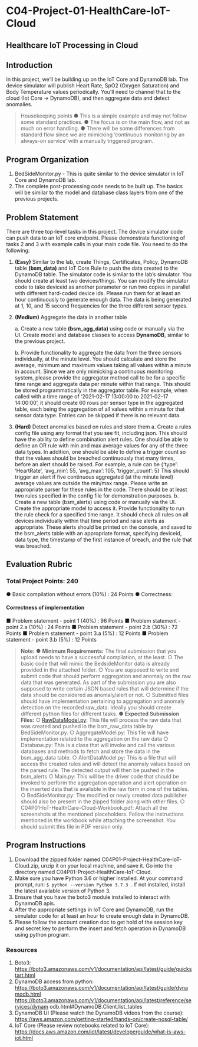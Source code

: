 # C04-Project-01-HealthCare-IoT-Cloud

## Healthcare IoT Processing in Cloud


## Introduction

In this project, we’ll be building up on the IoT Core and DynamoDB lab. The device simulator will publish Heart Rate, SpO2 (Oxygen Saturation) and Body Temperature values periodically. You’ll need to channel that to the cloud (Iot Core → DynamoDB), and then aggregate data and detect anomalies.

>Housekeeping points
● This is a simple example and may not follow some standard practices.
● The focus is on the main flow, and not as much on error handling.
● There will be some differences from standard flow since we are mimicking ‘continuous monitoring by an always-on service’ with a manually triggered program.


## Program Organization

1. BedSideMonitor.py - This is quite similar to the device simulator in IoT Core and DynamoDB lab.
2. The complete post-processing code needs to be built up. The basics will be similar to the model and database class layers from one of the previous projects.

## Problem Statement

There are three top-level tasks in this project. The device simulator code can push data to
an IoT core endpoint. Please demonstrate functioning of tasks 2 and 3 with example calls in
your main code file. You need to do the following:

1. **(Easy)** Similar to the lab, create Things, Certificates, Policy, DynamoDB table **(bsm_data)** and IoT Core Rule to push the data created to the DynamoDB table. The simulator code is similar to the lab’s simulator. You should create at least two devices/things. You can modify the simulator code to take deviceid as another parameter or run two copies in parallel with different hard-coded device ids. Please run them for at least an hour continuously to generate enough data. The data is being generated at 1, 10, and 15 second frequencies for the three different sensor types.

2. **(Medium)** Aggregate the data in another table 
   
   a. Create a new table **(bsm_agg_data)** using code or manually via the UI. Create model and database classes to access **DynamoDB**, similar to the previous project.

   b. Provide functionality to aggregate the data from the three sensors individually, at the minute level. You should calculate and store the average, minimum and maximum values taking all values within a minute in account. Since we are only mimicking a continuous monitoring system, please provide the aggregator method call to be for a specific time range and aggregate data per minute within that range. This should be stored programmatically in the aggregator table. For example, when called with a time range of ‘2021-02-17 13:00:00 to 2021-02-17 14:00:00’, it should create 60 rows per sensor type in the aggregated table, each being the aggregation of all values within a minute for that sensor data type. Entries can be skipped if there is no relevant data.


3. **(Hard)** Detect anomalies based on rules and store them 
   a. Create a rules config file using any format that you see fit, including json. This should have the ability to define combination alert rules. One should be able to define an OR rule with min and max average values for any of the three data types. In addition, one should be able to define a trigger count so that the values should be breached continuously that many times, before an alert should be raised. For example, a rule can be {‘type’: ‘HeartRate’, ‘avg_min’: 55, ‘avg_max’: 105, ‘trigger_count’: 5} This should trigger an alert if five continuous aggregated (at the minute level) average values are outside the min/max range. Please write an appropriate parser for these rules in the code. There should be at least two rules specified in the config file for demonstration purposes. b. Create a new table (bsm_alerts) using code or manually via the UI. Create the appropriate model to access it. Provide functionality to run the rule check for a specified time range. It should check all rules on all devices individually within that time period and raise alerts as appropriate. These alerts should be printed on the console, and saved to the bsm_alerts table with an appropriate format, specifying deviceid, data type, the timestamp of the first instance of breach, and the rule that was breached. 
   
## Evaluation Rubric 

### Total Project Points: 240 

● Basic compilation without errors (10%) : 24 Points
● Correctness:
#### Correctness of implementation

■ Problem statement - point 1 (40%) : 96 Points
■ Problem statement - point 2.a (10%) : 24 Points
■ Problem statement - point 2.b (30%) : 72 Points
■ Problem statement - point 3.a (5%) : 12 Points
■ Problem statement - point 3.b (5%) : 12 Points

>**Note:**
● **Minimum Requirements:** The final submission that you upload needs to have a successful compilation, at the least.
○ The basic code that will mimic the BedsideMonitor data is already provided in the attached folder.
○ You are supposed to write and submit code that should perform aggregation and anomaly on the raw data that was generated. As part of the submission you are also supposed to write certain JSON based rules that will determine if
the data should be considered as anomaly/alert or not.
○ Submitted files should have implementation pertaining to aggregation and
anomaly detection on the recorded raw_data. Ideally you should create
different python files for different tasks.
● **Expected Submission Files:**
○ [RawDataModel.py](RawDataModel.py): This file will process the raw data that was created and
pushed in the bsm_raw_data table by BedSideMonitor.py.
○ AggregateModel.py: This file will have implementation related to the
aggregation on the raw data
○ Database.py: This is a class that will invoke and call the various databases
and methods to fetch and store the data in the bsm_agg_data table.
○ AlertDataModel.py: This is a file that will access the created rules and will
detect the anomaly values based on the parsed rule. The detected output will
then be pushed in the bsm_alerts
○ Main.py: This will be the driver code that should be invoked to perform the
aggregation operation and alert operation on the inserted data that is
available in the raw form in one of the tables.
○ BedSideMonitor.py: The modified or newly created data publisher should
also be present in the zipped folder along with other files.
○ C04P01-IoT-HealthCare-Cloud-Workbook.pdf: Attach all the screenshots at
the mentioned placeholders. Follow the instructions mentioned in the
workbook while attaching the screenshot. You should submit this file in PDF
version only.


## Program Instructions
1. Download the zipped folder named C04P01-Project-HealthCare-IoT-Cloud.zip, unzip it on your local machine, and save it. Go into the directory named C04P01-Project-HealthCare-IoT-Cloud. 
2. Make sure you have Python 3.6 or higher installed. At your command prompt, run: ```$ python --version Python 3.7.3 ```. If not installed, install the latest available version of Python 3.
3. Ensure that you have the boto3 module installed to interact with DynamoDB apis.
4. After the appropriate settings in IoT Core and DynamoDB, run the simulator code for at least an hour to create enough data in DynamoDB.
5. Please follow the account creation doc to get hold of the session key and secret key to perform the insert and fetch operation in DynamoDB using python program.


### Resources
1. Boto3:
https://boto3.amazonaws.com/v1/documentation/api/latest/guide/quickstart.html
1. DynamoDB access from python:
https://boto3.amazonaws.com/v1/documentation/api/latest/guide/dynamodb.html
https://boto3.amazonaws.com/v1/documentation/api/latest/reference/services/dynam
odb.html#DynamoDB.Client.list_tables
1. DynamoDB UI (Please watch the DynamoDB videos from the course):
https://aws.amazon.com/getting-started/hands-on/create-nosql-table/
1. IoT Core (Please review notebooks related to IoT Core):
https://docs.aws.amazon.com/iot/latest/developerguide/what-is-aws-iot.html


